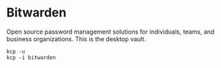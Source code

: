 # Bitwarden

Open source password management solutions for individuals, teams, and business organizations.
This is the desktop vault.
```
kcp -u
kcp -i bitwarden
```
